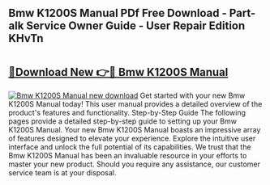 ## Bmw K1200S Manual PDf Free Download - Part-alk Service Owner Guide - User Repair Edition KHvTn

# <h2><a href="http://bc48479.oget.top/?id=Bmw+K1200S+Manual">🔗Download New 👉🔴 Bmw K1200S Manual</a></h2>

[![Bmw K1200S Manual new download](https://i.imgur.com/5g1atiW.png)](http://bc48479.oget.top/?id=Bmw+K1200S+Manual)
Get started with your new Bmw K1200S Manual today! This user manual provides a detailed overview of the product's features and functionality. Step-by-Step Guide The following pages provide a detailed step-by-step guide to setting up your Bmw K1200S Manual. Your new Bmw K1200S Manual boasts an impressive array of features designed to elevate your experience. Explore the intuitive user interface and unlock the full potential of its capabilities. We trust that the Bmw K1200S Manual has been an invaluable resource in your efforts to master your new product. Should you require any assistance, our customer service team is at your disposal.
